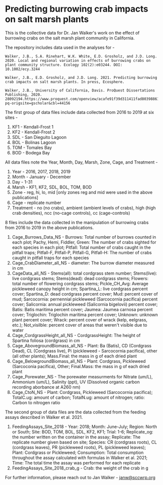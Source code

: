 # Predicting burrowing crab impacts on salt marsh plants
This is the collective data for Dr. Jan Walker's work on the effect of burrowing crabs on the salt marsh plant community in California.

The repository includes data used in the analyses for - 

    Walker, J.B., S.A. Rinehart, W.K. White, E.D. Grosholz, and J.D. Long. 2020. Local and regional variation in effects of burrowing crabs on plant community structure. Ecology 102(2):e03244. DOI: 10.1002/ecy.3244
  
    Walker, J.B., E.D. Grosholz, and J.D. Long. 2021. Predicting burrowing crab impacts on salt marsh plants. In press, Ecosphere.
  
    Walker, J.B., University of California, Davis. ProQuest Dissertations Publishing, 2020. 28092194.https://www.proquest.com/openview/acafe91f39d311411fad803988613859/1?pq-origsite=gscholar&cbl=44156

The first group of data files include data collected from 2016 to 2019 at six sites - 
  1) KF1 - Kendall-Frost 1
  2) KF2 - Kendall-Frost 2
  3) SDL - San Dieguito Lagoon
  4) BOL - Bolinas Lagoon
  5) TOM - Tomales Bay
  6) BOD - Bodega Bay

All data files note the Year, Month, Day, Marsh, Zone, Cage, and Treatment - 
  1) Year - 2016, 2017, 2018, 2019
  2) Month - January - December
  3) Day - 1-31
  4) Marsh - KF1, KF2, SDL, BOL, TOM, BOD
  5) Zone - reg, hi, lo, mid [only zones reg and mid were used in the above publications]
  6) Cage - replicate number
  7) Treatment - no (no crabs), ambient (ambient levels of crabs), high (high crab densities), ncc (no-cage controls), cc (cage-controls)

8 files include the data collected in the manipulation of burrowing crabs from 2016 to 2019 in the above publications.

1) Cage_Burrows_Data_NS - Burrows: Total number of burrows counted in each plot; Pachy, Hemi, Fiddler, Green: The number of crabs sighted for each species in each plot; Pitfall: Total number of crabs caught in the pitfall traps; Pitfall-F, Pitfall-P, Pitfall-G, Pitfall-H: The number of crabs caught in pitfall traps for each species
2) Cage_CrabDiameter_all_NS - diameter: The burrow diameter measured in cm
3) CageData_all_NS - Stems(all): total cordgrass stem number; Stems(live): live cordgrass stems; Stems(dead): dead cordgrass stems; Flowers: total number of flowering cordgrass stems; Pickle_CH_Avg: Average pickleweed canopy height in cm; Spartina_L: live cordgrass percent cover; Spartina_D: dead cordgrass percent cover; Mud: percent cover of mud; Sarcocornia: pernennial pickleweed (Sarcocornia pacifica) percent cover; Salicornia: annual pickleweed (Salicornia bigelovii) percent cover; Batis: Batis maritima percent cover; Jaumea: Jaumea carnosa percent cover; Triglochin: Triglochin maritima percent cover; Unknown: unknown plant percent cover; Wrack: percent cover of wrack (kelp, eelgrass, etc.); Not_visilble: percent cover of areas that weren't visible due to water
4) Cage_CordgrassHeight_all_NS - CordgrassHeight: The height of Spartina foliosa (cordgrass) in cm
5) Cage_AbovegroundBiomass_all_NS - Plant: Ba (Batis), CD (Cordgrass Dead), CL (Cordgrass live), Pi (pickleweed - Sarcocornia pacifica), other (all other plants); Mass.Final: the mass in g of each dried plant
6) Cage_BelowgroundBiomass_all_NS - Plant: Cordgrass, Pickleweed (Sarcoconia pacifica), Other; Final.Mass: the mass in g of each dried plant
7) Cage_Porewater_NS - The porewater measurments for Nitrate (um/L), Ammonium (um/L), Salinity (ppt), UV (Dissolved organic carbon recording aborbance at A260 nm)
8) Cage_CtoN_NS - Plant: Cordgrass, Pickleweed (Sarcocornia pacifica); TotalC.ug: amount of carbon; TotalN.ug: amount of nitrogen; ratio: Carbon to nitrogen ratio

The second group of data files are the data collected from the feeding assays described in Walker et al. 2021.

1) FeedingAssays_Site_2018 - Year: 2018; Month: June-July; Region: North or South; Site: BOD, TOM, BOL, SDL, KF2, KF1; Trial: 1-6; Replicate_og: the number written on the container in the assay; Replicate: The replicate number given based on site; Species: CR (cordgrass roots), CL (cordgrass leaves), PR (pickleweed roots), PL (pickleweed leaves); Plant: Cordgrass or Pickleweed; Consumption: Total consumption throughout the assay calculated with formulas in Walker et al. 2021; Time: The total time the assay was performed for each replicate
2) FeedingAssays_Site_2018_crab_g - Crab: the weight of the crab in g
  
 For further information, please reach out to Jan Walker - janw@sccwrp.org 

